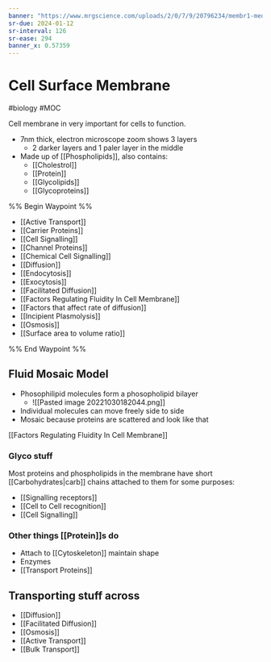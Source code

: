 ```yaml
---
banner: "https://www.mrgscience.com/uploads/2/0/7/9/20796234/membr1-med-hr_orig.jpeg"
sr-due: 2024-01-12
sr-interval: 126
sr-ease: 294
banner_x: 0.57359
---
```

# Cell Surface Membrane
#biology #MOC 

Cell membrane in very important for cells to function.
- 7nm thick, electron microscope zoom shows 3 layers
	- 2 darker layers and 1 paler layer in the middle 
- Made up of [[Phospholipids]], also contains:
	- [[Cholestrol]]
	- [[Protein]]
	- [[Glycolipids]]
	- [[Glycoproteins]]

%% Begin Waypoint %%
- [[Active Transport]]
- [[Carrier Proteins]]
- [[Cell Signalling]]
- [[Channel Proteins]]
- [[Chemical Cell Signalling]]
- [[Diffusion]]
- [[Endocytosis]]
- [[Exocytosis]]
- [[Facilitated Diffusion]]
- [[Factors Regulating Fluidity In Cell Membrane]]
- [[Factors that affect rate of diffusion]]
- [[Incipient Plasmolysis]]
- [[Osmosis]]
- [[Surface area to volume ratio]]

%% End Waypoint %%

## Fluid Mosaic Model
- Phosophilipid molecules form a phosopholipid bilayer
	- ![[Pasted image 20221030182044.png]]
- Individual molecules can move freely side to side
- Mosaic because proteins are scattered and look like that

[[Factors Regulating Fluidity In Cell Membrane]]

### Glyco stuff
Most proteins and phospholipids in the membrane have short [[Carbohydrates|carb]] chains attached to them for some purposes:
- [[Signalling receptors]]
- [[Cell to Cell recognition]]
- [[Cell Signalling]]
### Other things [[Protein]]s do
- Attach to [[Cytoskeleton]] maintain shape
- Enzymes
- [[Transport Proteins]]

## Transporting stuff across
- [[Diffusion]]
- [[Facilitated Diffusion]]
- [[Osmosis]]
- [[Active Transport]]
- [[Bulk Transport]]